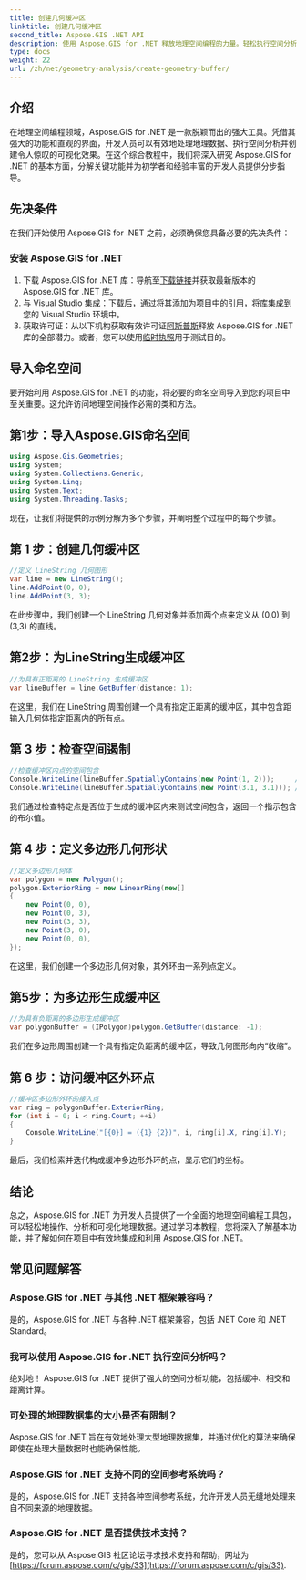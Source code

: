 ```yaml
---
title: 创建几何缓冲区
linktitle: 创建几何缓冲区
second_title: Aspose.GIS .NET API
description: 使用 Aspose.GIS for .NET 释放地理空间编程的力量。轻松执行空间分析、可视化数据等。
type: docs
weight: 22
url: /zh/net/geometry-analysis/create-geometry-buffer/
---
```

## 介绍
在地理空间编程领域，Aspose.GIS for .NET 是一款脱颖而出的强大工具。凭借其强大的功能和直观的界面，开发人员可以有效地处理地理数据、执行空间分析并创建令人惊叹的可视化效果。在这个综合教程中，我们将深入研究 Aspose.GIS for .NET 的基本方面，分解关键功能并为初学者和经验丰富的开发人员提供分步指导。
## 先决条件
在我们开始使用 Aspose.GIS for .NET 之前，必须确保您具备必要的先决条件：
### 安装 Aspose.GIS for .NET
1. 下载 Aspose.GIS for .NET 库：导航至[下载链接](https://releases.aspose.com/gis/net/)并获取最新版本的 Aspose.GIS for .NET 库。
2. 与 Visual Studio 集成：下载后，通过将其添加为项目中的引用，将库集成到您的 Visual Studio 环境中。
3. 获取许可证：从以下机构获取有效许可证[阿斯普斯](https://purchase.aspose.com/buy)释放 Aspose.GIS for .NET 库的全部潜力。或者，您可以使用[临时执照](https://purchase.aspose.com/temporary-license/)用于测试目的。

## 导入命名空间
要开始利用 Aspose.GIS for .NET 的功能，将必要的命名空间导入到您的项目中至关重要。这允许访问地理空间操作必需的类和方法。
## 第1步：导入Aspose.GIS命名空间
```csharp
using Aspose.Gis.Geometries;
using System;
using System.Collections.Generic;
using System.Linq;
using System.Text;
using System.Threading.Tasks;
```

现在，让我们将提供的示例分解为多个步骤，并阐明整个过程中的每个步骤。
## 第 1 步：创建几何缓冲区
```csharp
//定义 LineString 几何图形
var line = new LineString();
line.AddPoint(0, 0);
line.AddPoint(3, 3);
```
在此步骤中，我们创建一个 LineString 几何对象并添加两个点来定义从 (0,0) 到 (3,3) 的直线。
## 第2步：为LineString生成缓冲区
```csharp
//为具有正距离的 LineString 生成缓冲区
var lineBuffer = line.GetBuffer(distance: 1);
```
在这里，我们在 LineString 周围创建一个具有指定正距离的缓冲区，其中包含距输入几何体指定距离内的所有点。
## 第 3 步：检查空间遏制
```csharp
//检查缓冲区内点的空间包含
Console.WriteLine(lineBuffer.SpatiallyContains(new Point(1, 2)));     //真的
Console.WriteLine(lineBuffer.SpatiallyContains(new Point(3.1, 3.1))); //真的
```
我们通过检查特定点是否位于生成的缓冲区内来测试空间包含，返回一个指示包含的布尔值。
## 第 4 步：定义多边形几何形状
```csharp
//定义多边形几何体
var polygon = new Polygon();
polygon.ExteriorRing = new LinearRing(new[]
{
    new Point(0, 0),
    new Point(0, 3),
    new Point(3, 3),
    new Point(3, 0),
    new Point(0, 0),
});
```
在这里，我们创建一个多边形几何对象，其外环由一系列点定义。
## 第5步：为多边形生成缓冲区
```csharp
//为具有负距离的多边形生成缓冲区
var polygonBuffer = (IPolygon)polygon.GetBuffer(distance: -1);
```
我们在多边形周围创建一个具有指定负距离的缓冲区，导致几何图形向内“收缩”。
## 第 6 步：访问缓冲区外环点
```csharp
//缓冲区多边形外环的接入点
var ring = polygonBuffer.ExteriorRing;
for (int i = 0; i < ring.Count; ++i)
{
    Console.WriteLine("[{0}] = ({1} {2})", i, ring[i].X, ring[i].Y);
}
```
最后，我们检索并迭代构成缓冲多边形外环的点，显示它们的坐标。

## 结论
总之，Aspose.GIS for .NET 为开发人员提供了一个全面的地理空间编程工具包，可以轻松地操作、分析和可视化地理数据。通过学习本教程，您将深入了解基本功能，并了解如何在项目中有效地集成和利用 Aspose.GIS for .NET。
## 常见问题解答
### Aspose.GIS for .NET 与其他 .NET 框架兼容吗？
是的，Aspose.GIS for .NET 与各种 .NET 框架兼容，包括 .NET Core 和 .NET Standard。
### 我可以使用 Aspose.GIS for .NET 执行空间分析吗？
绝对地！ Aspose.GIS for .NET 提供了强大的空间分析功能，包括缓冲、相交和距离计算。
### 可处理的地理数据集的大小是否有限制？
Aspose.GIS for .NET 旨在有效地处理大型地理数据集，并通过优化的算法来确保即使在处理大量数据时也能确保性能。
### Aspose.GIS for .NET 支持不同的空间参考系统吗？
是的，Aspose.GIS for .NET 支持各种空间参考系统，允许开发人员无缝地处理来自不同来源的地理数据。
### Aspose.GIS for .NET 是否提供技术支持？
是的，您可以从 Aspose.GIS 社区论坛寻求技术支持和帮助，网址为[https://forum.aspose.com/c/gis/33](https://forum.aspose.com/c/gis/33).